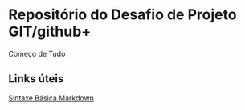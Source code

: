 # Repositório do Desafio de Projeto GIT/github+
Começo de Tudo
## Links úteis
[Sintaxe Básica Markdown](https://www.markdownguide.org/basic-syntax)
